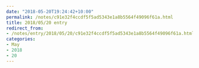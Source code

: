 ```yaml
---
date: "2018-05-20T19:24:42+10:00"
permalink: /notes/c91e32f4ccdf5f5ad5343e1a8b5564f49096f61a.html
title: 2018/05/20 entry
redirect_from:
- /notes/entry/2018/05/20/c91e32f4ccdf5f5ad5343e1a8b5564f49096f61a.html
categories:
- May
- 2018
- 20
---
```

